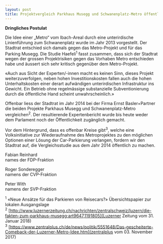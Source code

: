 ```yaml
---
layout: post
title: Projektvergleich Parkhaus Musegg und Schwanenplatz-Metro öffentlich machen
---
```


**Dringliches Postulat**

Die Idee einer „Metro“ vom Ibach-Areal durch eine unterirdische Linienführung zum Schwanenplatz wurde im Jahr 2013 vorgestellt. Der Stadtrat entschied sich damals gegen das Metro-Projekt und für das Parking Musegg. Die Studie Haefeli<sup>1</sup> fasst zusammen, dass sich der Stadtrat wegen der grossen Projektrisiken gegen das Vorhaben Metro entschieden habe und äussert sich sehr kritisch gegenüber dem Metro-Projekt.

«Auch aus Sicht der Experten/-innen macht es keinen Sinn, dieses Projekt weiterzuverfolgen, neben hohen Investitionskosten fallen auch die hohen Unterhaltskosten einer derart aufwändigen unterirdischen Infrastruktur ins Gewicht. Ein Betrieb ohne regelmässige substanzielle Subventionierung durch die öffentliche Hand scheint unwahrscheinlich.»

Offenbar liess der Stadtrat im Jahr 2014 bei der Firma Ernst Basler+Partner die beiden Projekte Parkhaus Musegg und Schwanenplatz-Metro vergleichen<sup>2</sup>. Der resultierende Expertenbericht wurde bis heute weder dem Parlament noch der Öffentlichkeit zugänglich gemacht.

Vor dem Hintergrund, dass es offenbar Kreise gibt<sup>3</sup>, welche eine Volksinitiative zur Wiederaufnahme des Metroprojektes zu den möglichen Optionen einer Lösung der Car-Parkierung verlangen, fordern wir den Stadtrat auf, die Vergleichsstudie aus dem Jahr 2014 öffentlich zu machen.

Fabian Reinhard  
names der FDP-Fraktion

Roger Sonderegger  
namens der CVP-Fraktion

Peter With  
namens der SVP-Fraktion

<sup>1</sup> «Neue Ansätze für das Parkieren von Reisecars?» Übersichtspapier zur lokalen Ausgangslage  
<sup>2</sup> [http://www.luzernerzeitung.ch/nachrichten/zentralschweiz/luzern/die-fakten-zum-parkhaus-musegg;art9647,1191805](Luzerner Zeitung vom 31. Januar 2018)  
<sup>3</sup> [https://www.zentralplus.ch/de/news/politik/5551648/Das-gescheiterte-Comeback-der-Luzerner-Metro-Idee.htm](zentralplus vom 03. November 2017) 

